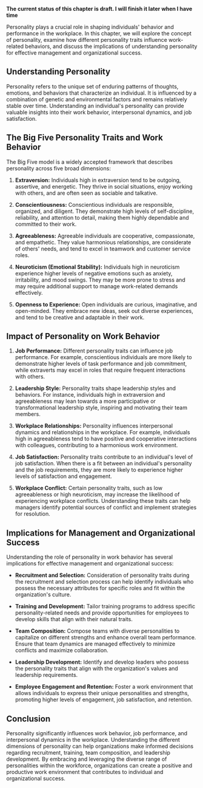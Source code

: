 **The current status of this chapter is draft. I will finish it later when I have time**

Personality plays a crucial role in shaping individuals' behavior and performance in the workplace. In this chapter, we will explore the concept of personality, examine how different personality traits influence work-related behaviors, and discuss the implications of understanding personality for effective management and organizational success.

**Understanding Personality**
-----------------------------

Personality refers to the unique set of enduring patterns of thoughts, emotions, and behaviors that characterize an individual. It is influenced by a combination of genetic and environmental factors and remains relatively stable over time. Understanding an individual's personality can provide valuable insights into their work behavior, interpersonal dynamics, and job satisfaction.

**The Big Five Personality Traits and Work Behavior**
-----------------------------------------------------

The Big Five model is a widely accepted framework that describes personality across five broad dimensions:

1. **Extraversion:** Individuals high in extraversion tend to be outgoing, assertive, and energetic. They thrive in social situations, enjoy working with others, and are often seen as sociable and talkative.

2. **Conscientiousness:** Conscientious individuals are responsible, organized, and diligent. They demonstrate high levels of self-discipline, reliability, and attention to detail, making them highly dependable and committed to their work.

3. **Agreeableness:** Agreeable individuals are cooperative, compassionate, and empathetic. They value harmonious relationships, are considerate of others' needs, and tend to excel in teamwork and customer service roles.

4. **Neuroticism (Emotional Stability):** Individuals high in neuroticism experience higher levels of negative emotions such as anxiety, irritability, and mood swings. They may be more prone to stress and may require additional support to manage work-related demands effectively.

5. **Openness to Experience:** Open individuals are curious, imaginative, and open-minded. They embrace new ideas, seek out diverse experiences, and tend to be creative and adaptable in their work.

**Impact of Personality on Work Behavior**
------------------------------------------

1. **Job Performance:** Different personality traits can influence job performance. For example, conscientious individuals are more likely to demonstrate higher levels of task performance and job commitment, while extraverts may excel in roles that require frequent interactions with others.

2. **Leadership Style:** Personality traits shape leadership styles and behaviors. For instance, individuals high in extraversion and agreeableness may lean towards a more participative or transformational leadership style, inspiring and motivating their team members.

3. **Workplace Relationships:** Personality influences interpersonal dynamics and relationships in the workplace. For example, individuals high in agreeableness tend to have positive and cooperative interactions with colleagues, contributing to a harmonious work environment.

4. **Job Satisfaction:** Personality traits contribute to an individual's level of job satisfaction. When there is a fit between an individual's personality and the job requirements, they are more likely to experience higher levels of satisfaction and engagement.

5. **Workplace Conflict:** Certain personality traits, such as low agreeableness or high neuroticism, may increase the likelihood of experiencing workplace conflicts. Understanding these traits can help managers identify potential sources of conflict and implement strategies for resolution.

**Implications for Management and Organizational Success**
----------------------------------------------------------

Understanding the role of personality in work behavior has several implications for effective management and organizational success:

* **Recruitment and Selection:** Consideration of personality traits during the recruitment and selection process can help identify individuals who possess the necessary attributes for specific roles and fit within the organization's culture.

* **Training and Development:** Tailor training programs to address specific personality-related needs and provide opportunities for employees to develop skills that align with their natural traits.

* **Team Composition:** Compose teams with diverse personalities to capitalize on different strengths and enhance overall team performance. Ensure that team dynamics are managed effectively to minimize conflicts and maximize collaboration.

* **Leadership Development:** Identify and develop leaders who possess the personality traits that align with the organization's values and leadership requirements.

* **Employee Engagement and Retention:** Foster a work environment that allows individuals to express their unique personalities and strengths, promoting higher levels of engagement, job satisfaction, and retention.

**Conclusion**
--------------

Personality significantly influences work behavior, job performance, and interpersonal dynamics in the workplace. Understanding the different dimensions of personality can help organizations make informed decisions regarding recruitment, training, team composition, and leadership development. By embracing and leveraging the diverse range of personalities within the workforce, organizations can create a positive and productive work environment that contributes to individual and organizational success.
